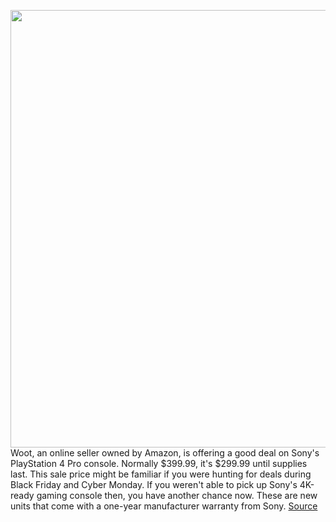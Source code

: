 <img src='https://cdn.vox-cdn.com/thumbor/sePACv-1LJkLUckvjyHMkD1ZpRA=/0x0:2040x1360/1200x800/filters:focal(857x517:1183x843)/cdn.vox-cdn.com/uploads/chorus_image/image/66261802/akrales_161108_1261_A_0001.0.0.jpg' width='700px' /><br/>
Woot, an online seller owned by Amazon, is offering a good deal on Sony's PlayStation 4 Pro console. Normally $399.99, it's $299.99 until supplies last. This sale price might be familiar if you were hunting for deals during Black Friday and Cyber Monday. If you weren't able to pick up Sony's 4K-ready gaming console then, you have another chance now. These are new units that come with a one-year manufacturer warranty from Sony.
<a href='https://www.theverge.com/good-deals/2020/2/6/21126198/sony-ps4-pro-deal-sale-truly-wireless-headphones-anker-microsoft-surface-go'> Source <a/>